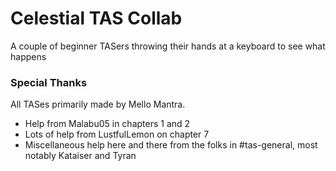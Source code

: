 # Celestial TAS Collab

A couple of beginner TASers throwing their hands at a keyboard to see what happens

### Special Thanks

All TASes primarily made by Mello Mantra.
- Help from Malabu05 in chapters 1 and 2
- Lots of help from LustfulLemon on chapter 7
- Miscellaneous help here and there from the folks in #tas-general, most notably Kataiser and Tyran
